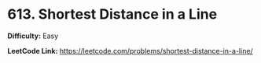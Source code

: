 # 613. Shortest Distance in a Line

**Difficulty:** Easy

**LeetCode Link:** https://leetcode.com/problems/shortest-distance-in-a-line/

